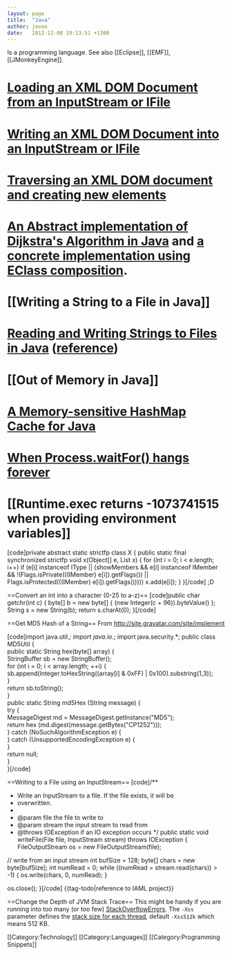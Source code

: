 ```yaml
---
layout: page
title:  "Java"
author: jevon
date:   2012-12-08 19:13:51 +1300
---
```


Is a programming language. See also [[Eclipse]], [[EMF]], [[JMonkeyEngine]].

# <a href="http://code.google.com/p/iaml/source/browse/branches/2008-11-versioning/org.openiaml.model.diagram.custom/src/org/openiaml/model/diagram/custom/actions/MigrateModelAction.java?spec=svn337&r=337#189">Loading an XML DOM Document from an InputStream or IFile</a>
# <a href="http://code.google.com/p/iaml/source/browse/branches/2008-11-versioning/org.openiaml.model.diagram.custom/src/org/openiaml/model/diagram/custom/migrate/Migrate0To1.java?spec=svn337&r=337#72">Writing an XML DOM Document into an InputStream or IFile</a>
# <a href="http://code.google.com/p/iaml/source/browse/branches/2008-11-versioning/org.openiaml.model.diagram.custom/src/org/openiaml/model/diagram/custom/migrate/Migrate0To1.java?spec=svn337&r=337#192">Traversing an XML DOM document and creating new elements</a>
# <a href="http://code.google.com/p/iaml/source/browse/trunk/org.openiaml.model.tests/src/org/openiaml/model/tests/DijkstraAlgorithm.java">An Abstract implementation of Dijkstra's Algorithm in Java</a> and <a href="http://code.google.com/p/iaml/source/browse/trunk/org.openiaml.model.tests/src/org/openiaml/model/tests/TestComposition.java?spec=svn498&r=498#81">a concrete implementation using EClass composition</a>.
# [[Writing a String to a File in Java]]
# <a href="http://code.google.com/p/iaml/source/browse/trunk/org.openiaml.model.tests/src/org/openiaml/model/tests/XmlTestCase.java?spec=svn676&r=676#285">Reading and Writing Strings to Files in Java</a> (<a href="http://www.javapractices.com/topic/TopicAction.do?Id=42">reference</a>)
# [[Out of Memory in Java]]
# <a href="http://journals.jevon.org/users/jevon-phd/entry/19755">A Memory-sensitive HashMap Cache for Java</a>
# <a href="http://www.javaworld.com/javaworld/jw-12-2000/jw-1229-traps.html">When Process.waitFor() hangs forever</a>
# [[Runtime.exec returns -1073741515 when providing environment variables]]

[code]private abstract static strictfp class X { public static final synchronized strictfp void x(Object[] e, List x) { 
	for (int i = 0; i < e.length; i++) if (e[i] instanceof IType || (showMembers && e[i] instanceof IMember && 
	!(Flags.isPrivate(((IMember) e[i]).getFlags()) || Flags.isProtected(((IMember) e[i]).getFlags())))) x.add(e[i]); } 
}[/code]
;D

==Convert an int into a character (0-25 to a-z)==
[code]public char getchr(int c) {
	byte[] b = new byte[] { (new Integer(c + 96)).byteValue() };
	String s = new String(b);
	return s.charAt(0);
}[/code]

==Get MD5 Hash of a String==
From http://site.gravatar.com/site/implement

[code]import java.util.*;
import java.io.*;
import java.security.*;
public class MD5Util {    
  public static String hex(byte[] array) {        
      StringBuffer sb = new StringBuffer();        
      for (int i = 0; i < array.length; ++i) {            
          sb.append(Integer.toHexString((array[i] 
              & 0xFF) | 0x100).substring(1,3));        
      }        
      return sb.toString();    
  }    
  public static String md5Hex (String message) {         
      try {             
          MessageDigest md = 
              MessageDigest.getInstance("MD5");             
          return hex (md.digest(message.getBytes("CP1252")));         
      } catch (NoSuchAlgorithmException e) {         
      } catch (UnsupportedEncodingException e) {         
      }         
      return null;    
  }    
}[/code]

==Writing to a File using an InputStream==
[code]/**
 * Write an InputStream to a file. If the file exists, it will be
 * overwritten. 
 * 
 * @param file the file to write to
 * @param stream the input stream to read from
 * @throws IOException if an IO exception occurs
 */
public static void writeFile(File file, InputStream stream) throws IOException {
  FileOutputStream os = new FileOutputStream(file);

  // write from an input stream
  int bufSize = 128;
  byte[] chars = new byte[bufSize];
    int numRead = 0;
    while ((numRead = stream.read(chars)) > -1) {
      os.write(chars, 0, numRead);
    }

  os.close();
}[/code]
{{tag-todo|reference to IAML project}}

==Change the Depth of JVM Stack Trace==
This might be handy if you are running into too many (or too few) <a href="http://download.oracle.com/javase/1.4.2/docs/api/java/lang/StackOverflowError.html">StackOverflowErrors</a>. The `-Xss` parameter defines the <a href="http://www.caucho.com/resin-3.0/performance/jvm-tuning.xtp">stack size for each thread</a>, default `-Xss512k` which means 512 KB.

[[Category:Technology]]
[[Category:Languages]]
[[Category:Programming Snippets]]